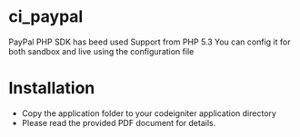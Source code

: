 # ci_paypal

PayPal PHP SDK has beed used
Support from PHP 5.3
You can config it for both sandbox and live using the configuration file

# Installation
 - Copy the application folder to your codeigniter application directory
 - Please read the provided PDF document for details.
